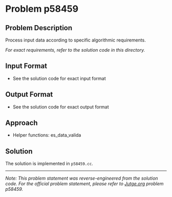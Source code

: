 # Problem p58459

## Problem Description

Process input data according to specific algorithmic requirements.

*For exact requirements, refer to the solution code in this directory.*

## Input Format

- See the solution code for exact input format

## Output Format

- See the solution code for exact output format

## Approach

- Helper functions: es_data_valida

## Solution

The solution is implemented in `p58459.cc`.

---

*Note: This problem statement was reverse-engineered from the solution code. For the official problem statement, please refer to [Jutge.org](https://jutge.org/) problem p58459.*
